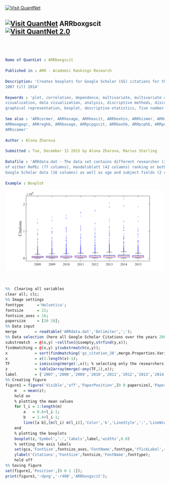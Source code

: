 
[<img src="https://github.com/QuantLet/Styleguide-and-Validation-procedure/blob/master/pictures/banner.png" alt="Visit QuantNet">](http://quantlet.de/index.php?p=info)

## [<img src="https://github.com/QuantLet/Styleguide-and-Validation-procedure/blob/master/pictures/qloqo.png" alt="Visit QuantNet">](http://quantlet.de/) **ARRboxgscit** [<img src="https://github.com/QuantLet/Styleguide-and-Validation-procedure/blob/master/pictures/QN2.png" width="60" alt="Visit QuantNet 2.0">](http://quantlet.de/d3/ia)


```yaml



Name of QuantLet : ARRboxgscit

Published in : ARR - Academic Rankings Research

Description: 'Creates boxplots for Google Scholar (GS) citations for the period from 
2007 till 2014'

Keywords : 'plot, correlation, dependence, multivariate, multivariate analysis, 
visualization, data visualization, analysis, discriptive methods, discriptive, 
graphical representation, boxplot, descriptive-statistics, five number summary'

See also : 'ARRcormer, ARRhexage, ARRhexcit, ARRhexhin, ARRhismer, ARRmosage, 
ARRmoagegr, ARRreghb, ARRboxage, ARRpcpgscit, ARRboxhb, ARRpcphb, ARRpcpmer, 
ARRscamer'

Author : Alona Zharova

Submitted : Tue, December 15 2015 by Alona Zharova, Marius Sterling

Datafile : 'ARRdata.dat - The data set contains different researcher (3011 rows) 
of either RePEc (77 columns), Handelsblatt (42 columns) ranking or both and their 
Google Scholar data (16 columns) as well as age and subject fields (2 columns)'

Example : Boxplot

```

![Picture1](ARRboxgscit.png)

```r


%%  Clearing all variables
clear all; clc;
%% Image settings
fonttype      ='Helvetica';
fontsize      = 22;
fontsize_axes = 16;
papersize     = [20 10];
%% Data input
merge        = readtable('ARRdata.dat','Delimiter',';');
%% Data selection (here all Google Scholar Citations over the years 2007 till 2014)
substrmatch  = @(x,y) ~cellfun(@isempty,strfind(y,x));
findmatching = @(x,y) y(substrmatch(x,y));
x            = sort(findmatching('gs_citation_20',merge.Properties.VariableNames));
x            = x(1:length(x)-1);
TF           = ismissing(merge(:,x)); % selecting only the researchers having scores in all years
z            = table2array(merge(~any(TF,2),x));
label        = {'2007','2008','2009','2010','2011','2012','2013','2014'};
%% Creating figure
figure1 = figure('Visible','off','PaperPosition',[0 0 papersize],'PaperSize',papersize);
    m   = mean(z);
    hold on
    % plotting the mean values
    for l_i = 1:length(m)
        a   = 0.6+l_i-1;
        b   = 1.4+l_i-1;
        line([a b],[m(l_i) m(l_i)],'Color','k','LineStyle',':','LineWidth',1.2);
    end
    % plotting the boxplots
    boxplot(z,'Symbol','.','labels',label,'widths',0.8)
    % setting the axis labels
    set(gca,'FontSize',fontsize_axes,'FontName',fonttype,'YTickLabel',{'0','1','2'},'YTick',[0 10^4 2*10^4]);
    ylabel('Citations','FontSize',fontsize,'FontName',fonttype);
    hold off
%% Saving figure
set(figure1,'Position',[0 0 1 1]);
print(figure1,'-dpng','-r400','ARRboxgscit');
    

```
